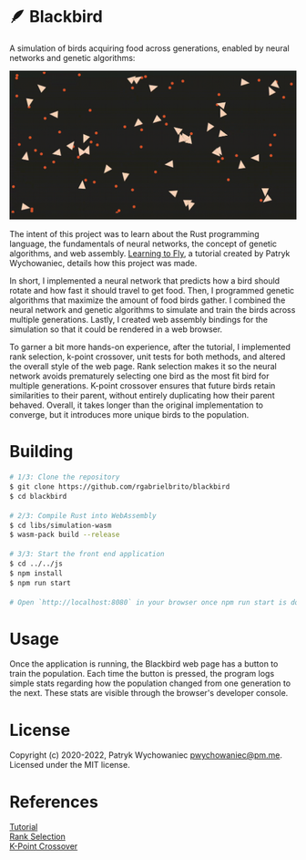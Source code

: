 # 🪶 Blackbird

A simulation of birds acquiring food across generations, enabled by neural networks and genetic algorithms:

![screenshot](./readme/blackbird.gif)

The intent of this project was to learn about the Rust programming language, the fundamentals of neural networks, 
the concept of genetic algorithms, and web assembly. [Learning to Fly](https://pwy.io/en/posts/learning-to-fly-pt1), 
a tutorial created by Patryk Wychowaniec, details how this project was made.

In short, I implemented a neural network that predicts how a bird should rotate and how fast it should travel to
get food. Then, I programmed genetic algorithms that maximize the amount of food birds gather. I combined the 
neural network and genetic algorithms to simulate and train the birds across multiple generations. Lastly,
I created web assembly bindings for the simulation so that it could be rendered in a web browser. 

To garner a bit more hands-on experience, after the tutorial, I implemented rank selection, k-point crossover, 
unit tests for both methods, and altered the overall style of the web page. Rank selection makes it so the neural
network avoids prematurely selecting one bird as the most fit bird for multiple generations. 
K-point crossover ensures that future birds retain similarities to their parent, without entirely duplicating how their parent behaved.
Overall, it takes longer than the original implementation to converge, but it introduces more unique birds to the population.  

# Building

```bash
# 1/3: Clone the repository
$ git clone https://github.com/rgabrielbrito/blackbird
$ cd blackbird

# 2/3: Compile Rust into WebAssembly
$ cd libs/simulation-wasm
$ wasm-pack build --release

# 3/3: Start the front end application
$ cd ../../js
$ npm install
$ npm run start

# Open `http://localhost:8080` in your browser once npm run start is done
```

# Usage

Once the application is running, the Blackbird web page has a button to train the population. Each time the button is pressed, the program logs simple stats regarding how the population changed from one generation to the next. These stats are visible through the browser's developer console.

# License

Copyright (c) 2020-2022, Patryk Wychowaniec <pwychowaniec@pm.me>.    
Licensed under the MIT license.

# References
[Tutorial](https://pwy.io/en/posts/learning-to-fly-pt1) \
[Rank Selection](https://stackoverflow.com/questions/13659815/ranking-selection-in-genetic-algorithm-code) \
[K-Point Crossover](https://www.sciencedirect.com/topics/computer-science/point-crossover)

